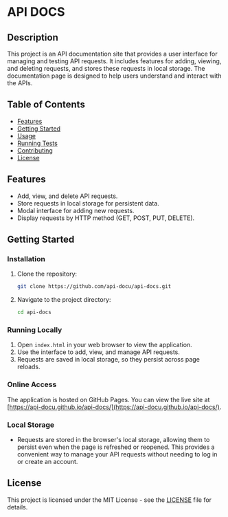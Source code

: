 # API DOCS

## Description

This project is an API documentation site that provides a user interface for managing and testing API requests. It includes features for adding, viewing, and deleting requests, and stores these requests in local storage. The documentation page is designed to help users understand and interact with the APIs.

## Table of Contents

- [Features](#features)
- [Getting Started](#getting-started)
- [Usage](#usage)
- [Running Tests](#running-tests)
- [Contributing](#contributing)
- [License](#license)

## Features

- Add, view, and delete API requests.
- Store requests in local storage for persistent data.
- Modal interface for adding new requests.
- Display requests by HTTP method (GET, POST, PUT, DELETE).

## Getting Started



### Installation

1. Clone the repository:
    ```bash
    git clone https://github.com/api-docu/api-docs.git
    ```
2. Navigate to the project directory:
    ```bash
    cd api-docs
    ```

### Running Locally

1. Open `index.html` in your web browser to view the application.
2. Use the interface to add, view, and manage API requests.
3. Requests are saved in local storage, so they persist across page reloads.

### Online Access

The application is hosted on GitHub Pages. You can view the live site at [https://api-docu.github.io/api-docs/](https://api-docu.github.io/api-docs/). 

### Local Storage

- Requests are stored in the browser's local storage, allowing them to persist even when the page is refreshed or reopened. This provides a convenient way to manage your API requests without needing to log in or create an account.

## License

This project is licensed under the MIT License - see the [LICENSE](LICENSE) file for details.
